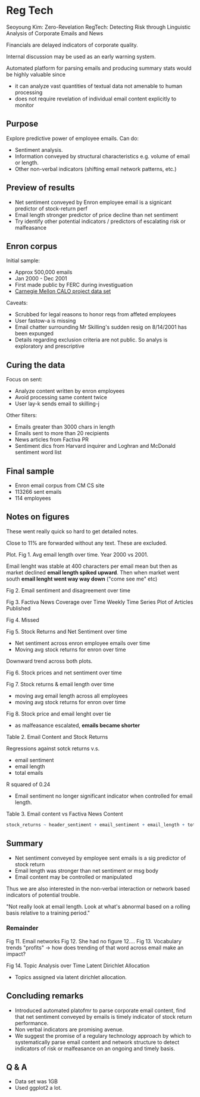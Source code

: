 # Reg Tech

Seoyoung Kim: Zero-Revelation RegTech: Detecting Risk through Linguistic Analysis of Corporate Emails and News

Financials are delayed indicators of corporate quality.

Internal discussion may be used as an early warning system.

Automated platform for parsing emails and producing summary stats would be highly valuable since

* it can analyze vast quantities of textual data not amenable to human processing
* does not require revelation of individual email content explicitly to monitor

## Purpose

Explore predictive power of employee emails. Can do:

* Sentiment analysis.
* Information conveyed by structural characteristics e.g. volume of email or length.
* Other non-verbal indicators (shifting email network patterns, etc.)

## Preview of results

* Net sentiment conveyed by Enron employee email is a signicant predictor of stock-return perf
* Email length stronger predictor of price decline than net sentiment
* Try identify other potential indicators / predictors of escalating risk or malfeasance

## Enron corpus

Initial sample:

* Approx 500,000 emails
* Jan 2000 - Dec 2001
* First made public by FERC during investiguation
* [Carnegie Mellon CALO project data set](https://www.cs.cmu.edu/~./enron/)

Caveats:

* Scrubbed for legal reasons to honor reqs from affeted employees
* User fastow-a is missing
* Email chatter surrounding Mr Skilling's sudden resig on 8/14/2001 has been expunged
* Details regarding exclusion criteria are not public. So analys is exploratory and prescriptive

## Curing the data

Focus on sent:

* Analyze content written by enron employees
* Avoid processing same content twice
* User lay-k sends email to skilling-j

Other filters:

* Emails greater than 3000 chars in length
* Emails sent to more than 20 recipients
* News articles from Factiva PR
* Sentiment dics from Harvard inquirer and Loghran and McDonald sentiment word list

## Final sample

* Enron email corpus from CM CS site
* 113266 sent emails
* 114 employees

##  Notes on figures

These went really quick so hard to get detailed notes.

Close to 11% are forwarded without any text. These are excluded.

Plot.
Fig 1. Avg email length over time.
Year 2000 vs 2001.

Email lenght was stable at 400 characters per email mean but then as
market declined **email length spiked upward**. Then when market went south
**email lenght went way way down** ("come see me" etc)

Fig 2. Email sentiment and disagreement over time

Fig 3. Factiva News Coverage over Time
Weekly Time Series Plot of Articles Published

Fig 4. Missed

Fig 5. Stock Returns and Net Sentiment over time

* Net sentiment across enron employee emails over time
* Moving avg stock returns for enron over time

Downward trend across both plots.

Fig 6. Stock prices and net sentiment over time

Fig 7. Stock returns & email length over time

* moving avg email length across all employees
* moving avg stock returns for enron over time

Fig 8. Stock price and email lenght over tie

* as malfeasance escalated, **emails became shorter**

Table 2. Email Content and Stock Returns

Regressions against sotck returns v.s.

* email sentiment
* email length
* total emails

R squared of 0.24

* Email sentiment no longer significant indicator when controlled for email length.

Table 3. Email content vs Factiva News Content

```r
stock_returns ~ header_sentiment + email_sentiment + email_length + total_emails
```

## Summary

* Net sentiment conveyed by employee sent emails is a sig predictor of stock return
* Email length was stronger than net sentiment or msg body
* Email content may be controlled or manipulated

Thus we are also interested in the non-verbal interaction or network based
indicators of potential trouble.

"Not really look at email length. Look at what's abnormal based on
a rolling basis relative to a training period."

### Remainder

Fig 11. Email networks
Fig 12. She had no figure 12....
Fig 13. Vocabulary trends
"profits" -> how does trending of that word across email make an impact?

Fig 14. Topic Analysis over Time 
Latent Dirichlet Allocation

* Topics assigned via latent dirichlet allocation.

## Concluding remarks

* Introduced automated platofmr to parse corporate email content,
find that net sentiment conveyed by emails is timely indicator of stock
return performance.
* Non verbal indicators are promising avenue.
* We suggest the promise of a regulary technology approach
by which to systematically parse email content and network
structure to detect indicators of risk or malfeasance on an ongoing
and timely basis.

## Q & A 

* Data set was 1GB
* Used ggplot2 a lot.



